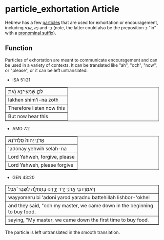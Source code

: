 # particle_exhortation Article
Hebrew has a few [particles](https://git.door43.org/Door43/en-uhg/src/master/content/particle/02.md) that are used for exhortation or encouragement, including נָא ,אָנָּא and בִּי (note, the latter could also be the preposition ב "in" with a [pronominal suffix](https://git.door43.org/Door43/en-uhg/src/master/content/suffix_pronominal/02.md)).

## Function
Particles of exhortation are meant to communicate encouragement and can be used in a variety of contexts. It can be translated like "ah", "och", "now", or "please", or it can be left untranslated.

* ISA 51:21
<table border="1" class="docutils">
<colgroup>
<col width="100%" />
</colgroup>
<tbody valign="top">
<tr class="row-odd"><td>לָכֵ֛ן שִׁמְעִי־נָ֥א זֹ֖את</td>
</tr>
<tr class="row-even"><td>lakhen shim'i-na zoth</td>
</tr>
<tr class="row-odd"><td>Therefore listen now this</td>
</tr>
<tr class="row-even"><td>But now hear this</td>
</tr>
</tbody>
</table>

* AMO 7:2
<table border="1" class="docutils">
<colgroup>
<col width="100%" />
</colgroup>
<tbody valign="top">
<tr class="row-odd"><td>אֲדֹנָ֤י יְהוִה֙ סְֽלַֽח־נָ֔א</td>
</tr>
<tr class="row-even"><td>'adonay yehwih selah-na</td>
</tr>
<tr class="row-odd"><td>Lord Yahweh, forgive, please</td>
</tr>
<tr class="row-even"><td>Lord Yahweh, please forgive</td>
</tr>
</tbody>
</table>

* GEN 43:20
<table border="1" class="docutils">
<colgroup>
<col width="100%" />
</colgroup>
<tbody valign="top">
<tr class="row-odd"><td>וַיֹּאמְר֖וּ בִּ֣י אֲדֹנִ֑י יָרֹ֥ד יָרַ֛דְנוּ בַּתְּחִלָּ֖ה לִשְׁבָּר־אֹֽכֶל׃</td>
</tr>
<tr class="row-even"><td>wayyomeru bi 'adoni yarod yaradnu battehillah lishbor-'okhel</td>
</tr>
<tr class="row-odd"><td>and they said, "och my master, we came down in the beginning to buy food.</td>
</tr>
<tr class="row-even"><td>saying, "My master, we came down the first time to buy food.</td>
</tr>
</tbody>
</table>
The particle is left untranslated in the smooth translation.